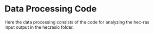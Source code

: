 # Data Processing Code

Here the data processing consists of the code for analyzing the hec-ras input output in the hecrasio folder.

